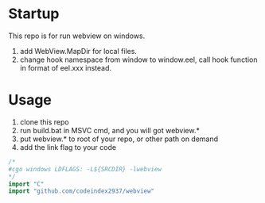 # Startup

This repo is for run webview on windows.
1. add WebView.MapDir for local files.
2. change hook namespace from window to window.eel, call hook function in format of eel.xxx instead.

# Usage
1. clone this repo
2. run build.bat in MSVC cmd, and you will got webview.*
3. put webview.* to root of your repo, or other path on demand
4. add the link flag to your code
```go
/*
#cgo windows LDFLAGS: -L${SRCDIR} -lwebview
*/
import "C"
import "github.com/codeindex2937/webview"
```
